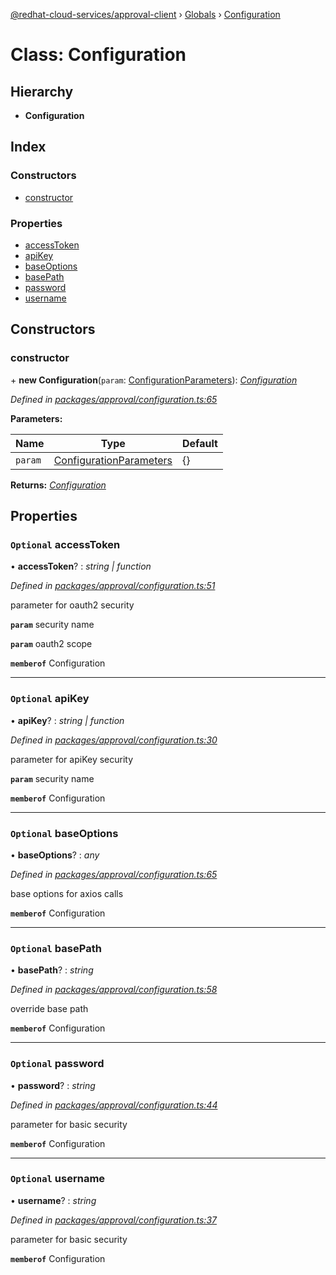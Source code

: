 [@redhat-cloud-services/approval-client](../README.md) › [Globals](../globals.md) › [Configuration](configuration.md)

# Class: Configuration

## Hierarchy

* **Configuration**

## Index

### Constructors

* [constructor](configuration.md#constructor)

### Properties

* [accessToken](configuration.md#optional-accesstoken)
* [apiKey](configuration.md#optional-apikey)
* [baseOptions](configuration.md#optional-baseoptions)
* [basePath](configuration.md#optional-basepath)
* [password](configuration.md#optional-password)
* [username](configuration.md#optional-username)

## Constructors

###  constructor

\+ **new Configuration**(`param`: [ConfigurationParameters](../interfaces/configurationparameters.md)): *[Configuration](configuration.md)*

*Defined in [packages/approval/configuration.ts:65](https://github.com/leSamo/javascript-clients/blob/master/packages/approval/configuration.ts#L65)*

**Parameters:**

Name | Type | Default |
------ | ------ | ------ |
`param` | [ConfigurationParameters](../interfaces/configurationparameters.md) | {} |

**Returns:** *[Configuration](configuration.md)*

## Properties

### `Optional` accessToken

• **accessToken**? : *string | function*

*Defined in [packages/approval/configuration.ts:51](https://github.com/leSamo/javascript-clients/blob/master/packages/approval/configuration.ts#L51)*

parameter for oauth2 security

**`param`** security name

**`param`** oauth2 scope

**`memberof`** Configuration

___

### `Optional` apiKey

• **apiKey**? : *string | function*

*Defined in [packages/approval/configuration.ts:30](https://github.com/leSamo/javascript-clients/blob/master/packages/approval/configuration.ts#L30)*

parameter for apiKey security

**`param`** security name

**`memberof`** Configuration

___

### `Optional` baseOptions

• **baseOptions**? : *any*

*Defined in [packages/approval/configuration.ts:65](https://github.com/leSamo/javascript-clients/blob/master/packages/approval/configuration.ts#L65)*

base options for axios calls

**`memberof`** Configuration

___

### `Optional` basePath

• **basePath**? : *string*

*Defined in [packages/approval/configuration.ts:58](https://github.com/leSamo/javascript-clients/blob/master/packages/approval/configuration.ts#L58)*

override base path

**`memberof`** Configuration

___

### `Optional` password

• **password**? : *string*

*Defined in [packages/approval/configuration.ts:44](https://github.com/leSamo/javascript-clients/blob/master/packages/approval/configuration.ts#L44)*

parameter for basic security

**`memberof`** Configuration

___

### `Optional` username

• **username**? : *string*

*Defined in [packages/approval/configuration.ts:37](https://github.com/leSamo/javascript-clients/blob/master/packages/approval/configuration.ts#L37)*

parameter for basic security

**`memberof`** Configuration
